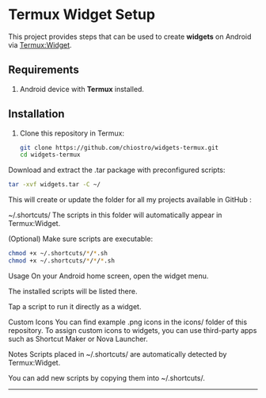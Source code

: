 # Termux Widget Setup

This project provides steps that can be used to create **widgets** on Android via [Termux:Widget](https://wiki.termux.com/wiki/Termux:Widget).

## Requirements
1. Android device with **Termux** installed.   

## Installation

1. Clone this repository in Termux:
   ```bash
   git clone https://github.com/chiostro/widgets-termux.git
   cd widgets-termux
Download and extract the .tar package with preconfigured scripts:

```bash
tar -xvf widgets.tar -C ~/
```
This will create or update the folder for all my projects available in GitHub :

~/.shortcuts/
The scripts in this folder will automatically appear in Termux:Widget.

(Optional) Make sure scripts are executable:

```bash
chmod +x ~/.shortcuts/*/*.sh 
chmod +x ~/.shortcuts/*/*/*.sh
```
Usage
On your Android home screen, open the widget menu.

The installed scripts will be listed there.

Tap a script to run it directly as a widget.

Custom Icons
You can find example .png icons in the icons/ folder of this repository.
To assign custom icons to widgets, you can use third-party apps such as Shortcut Maker or Nova Launcher.

Notes
Scripts placed in ~/.shortcuts/ are automatically detected by Termux:Widget.

You can add new scripts by copying them into ~/.shortcuts/.


---

